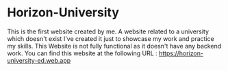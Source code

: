 # Horizon-University
This is the first website created by me.
A website related to a university which doesn't exist I've created it just to showcase my work and practice my skills.
This Website is not fully functional as it doesn't have any backend work.
You can find this website at the following URL :
        https://horizon-university-ed.web.app
